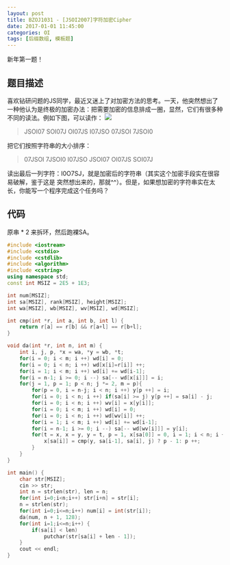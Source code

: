 ```yaml
---
layout: post
title: BZOJ1031 - [JSOI2007]字符加密Cipher
date: 2017-01-01 11:45:00
categories: OI
tags: [后缀数组, 模板题]
---
```


新年第一题！

## 题目描述
喜欢钻研问题的JS同学，最近又迷上了对加密方法的思考。一天，他突然想出了一种他认为是终极的加密办法：把需要加密的信息排成一圈，显然，它们有很多种不同的读法。例如下图，可以读作：
![](http://www.lydsy.com/JudgeOnline/images/1031/1.jpg)

> JSOI07 SOI07J OI07JS I07JSO 07JSOI 7JSOI0

把它们按照字符串的大小排序：

> 07JSOI 7JSOI0 I07JSO JSOI07 OI07JS SOI07J

读出最后一列字符：I0O7SJ，就是加密后的字符串（其实这个加密手段实在很容易破解，鉴于这是
突然想出来的，那就^^）。但是，如果想加密的字符串实在太长，你能写一个程序完成这个任务吗？

## 代码
原串 * 2 来拆环，然后跑裸SA。

```cpp
#include <iostream>
#include <cstdio>
#include <cstdlib>
#include <algorithm>
#include <cstring>
using namespace std;
const int MSIZ = 2E5 + 1E3;

int num[MSIZ];
int sa[MSIZ], rank[MSIZ], height[MSIZ];
int wa[MSIZ], wb[MSIZ], wv[MSIZ], wd[MSIZ];

int cmp(int *r, int a, int b, int l) {
    return r[a] == r[b] && r[a+l] == r[b+l];
}

void da(int *r, int n, int m) {
    int i, j, p, *x = wa, *y = wb, *t;
    for(i = 0; i < m; i ++) wd[i] = 0;
    for(i = 0; i < n; i ++) wd[x[i]=r[i]] ++;
    for(i = 1; i < m; i ++) wd[i] += wd[i-1];
    for(i = n-1; i >= 0; i --) sa[-- wd[x[i]]] = i;
    for(j = 1, p = 1; p < n; j *= 2, m = p){
        for(p = 0, i = n-j; i < n; i ++) y[p ++] = i;
        for(i = 0; i < n; i ++) if(sa[i] >= j) y[p ++] = sa[i] - j;
        for(i = 0; i < n; i ++) wv[i] = x[y[i]];
        for(i = 0; i < m; i ++) wd[i] = 0;
        for(i = 0; i < n; i ++) wd[wv[i]] ++;
        for(i = 1; i < m; i ++) wd[i] += wd[i-1];
        for(i = n-1; i >= 0; i --) sa[-- wd[wv[i]]] = y[i];
        for(t = x, x = y, y = t, p = 1, x[sa[0]] = 0, i = 1; i < n; i ++){
            x[sa[i]] = cmp(y, sa[i-1], sa[i], j) ? p - 1: p ++;
        }
    }
}

int main() {
    char str[MSIZ];
    cin >> str;
    int n = strlen(str), len = n;
    for(int i=0;i<n;i++) str[i+n] = str[i];
    n = strlen(str);
    for(int i=0;i<=n;i++) num[i] = int(str[i]);
    da(num, n + 1, 128);
    for(int i=1;i<=n;i++) {
        if(sa[i] < len)
            putchar(str[sa[i] + len - 1]);
    }
    cout << endl;
}
```
